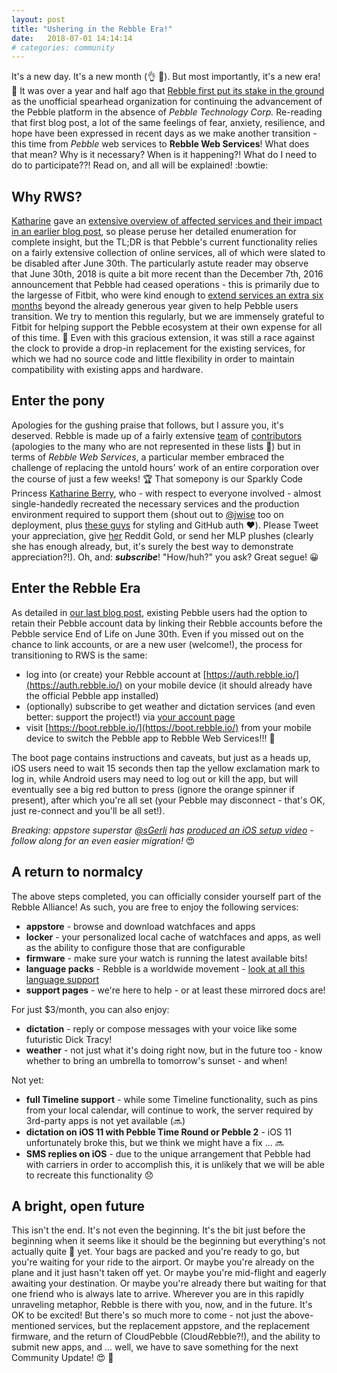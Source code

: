 ```yaml
---
layout: post
title: "Ushering in the Rebble Era!"
date:   2018-07-01 14:14:14
# categories: community
---
```


It's a new day.  It's a new month (:ok_hand: :punch:).  But most importantly, it's a new era! :rocket:  It was over a year and half ago that [Rebble first put its stake in the ground](http://rebble.io/2016/12/09/rebble-pebble-reborn.html) as the unofficial spearhead organization for continuing the advancement of the Pebble platform in the absence of *Pebble Technology Corp.*  Re-reading that first blog post, a lot of the same feelings of fear, anxiety, resilience, and hope have been expressed in recent days as we make another transition - this time from *Pebble* web services to **Rebble Web Services**!  What does that mean?  Why is it necessary?  When is it happening?!  What do I need to do to participate??!  Read on, and all will be explained! :bowtie:  

## Why RWS?

[Katharine](https://twitter.com/KatharineBerry) gave an [extensive overview of affected services and their impact in an earlier blog post](http://rebble.io/2018/02/15/rebble-web-services.html), so please peruse her detailed enumeration for complete insight, but the TL;DR is that Pebble's current functionality relies on a fairly extensive collection of online services, all of which were slated to be disabled after June 30th.  The particularly astute reader may observe that June 30th, 2018 is quite a bit more recent than the December 7th, 2016 announcement that Pebble had ceased operations - this is primarily due to the largesse of Fitbit, who were kind enough to [extend services an extra six months](https://dev.fitbit.com/blog/2018-01-24-pebble-support/) beyond the already generous year given to help Pebble users transition.  We try to mention this regularly, but we are immensely grateful to Fitbit for helping support the Pebble ecosystem at their own expense for all of this time. :blue_heart:  Even with this gracious extension, it was still a race against the clock to provide a drop-in replacement for the existing services, for which we had no source code and little flexibility in order to maintain compatibility with existing apps and hardware.  

## Enter the pony

Apologies for the gushing praise that follows, but I assure you, it's deserved.  Rebble is made up of a fairly extensive [team](http://rebble.io/team/) of [contributors](https://github.com/orgs/pebble-dev/people) (apologies to the many who are not represented in these lists :blue_heart:) but in terms of *Rebble Web Services*, a particular member embraced the challenge of replacing the untold hours' work of an entire corporation over the course of just a few weeks! :trophy:  That somepony is our Sparkly Code Princess [Katharine Berry](https://twitter.com/KatharineBerry), who - with respect to everyone involved - almost single-handedly recreated the necessary services and the production environment required to support them (shout out to [@jwise](https://github.com/jwise) too on deployment, plus [these guys](https://github.com/pebble-dev/rebble-auth-py/graphs/contributors) for styling and GitHub auth :heart:).  Please Tweet your appreciation, give [her](https://www.reddit.com/user/katieberry) Reddit Gold, or send her MLP plushes (clearly she has enough already, but, it's surely the best way to demonstrate appreciation?!).  Oh, and: ***subscribe***!  "How/huh?" you ask?  Great segue! :grinning:  

## Enter the Rebble Era

As detailed in [our last blog post](http://rebble.io/2018/06/13/get-ready-to-rebble.html), existing Pebble users had the option to retain their Pebble account data by linking their Rebble accounts before the Pebble service End of Life on June 30th.  Even if you missed out on the chance to link accounts, or are a new user (welcome!), the process for transitioning to RWS is the same:

* log into (or create) your Rebble account at [https://auth.rebble.io/](https://auth.rebble.io/) on your mobile device (it should already have the official Pebble app installed)
* (optionally) subscribe to get weather and dictation services (and even better: support the project!) via [your account page](https://auth.rebble.io/account/)
* visit [https://boot.rebble.io/](https://boot.rebble.io/) from your mobile device to switch the Pebble app to Rebble Web Services!!! :rocket:

The boot page contains instructions and caveats, but just as a heads up, iOS users need to wait 15 seconds then tap the yellow exclamation mark to log in, while Android users may need to log out or kill the app, but will eventually see a big red button to press (ignore the orange spinner if present), after which you're all set (your Pebble may disconnect - that's OK, just re-connect and you'll be all set!).  

*Breaking: appstore superstar [@sGerli](https://github.com/sGerli) has [produced an iOS setup video](https://youtu.be/8Z4Jtl_0UMw) - follow along for an even easier migration!* :heart_eyes:  

## A return to normalcy

The above steps completed, you can officially consider yourself part of the Rebble Alliance!  As such, you are free to enjoy the following services:

* **appstore** - browse and download watchfaces and apps
* **locker** - your personalized local cache of watchfaces and apps, as well as the ability to configure those that are configurable
* **firmware** - make sure your watch is running the latest available bits!
* **language packs** - Rebble is a worldwide movement - [look at all this language support](https://github.com/pebble-dev/rebble-lp/blob/master/language_packs.json)
* **support pages** - we're here to help - or at least these mirrored docs are!

For just $3/month, you can also enjoy:

* **dictation** - reply or compose messages with your voice like some futuristic Dick Tracy!
* **weather** - not just what it's doing right now, but in the future too - know whether to bring an umbrella to tomorrow's sunset - and when!

Not yet:

* **full Timeline support** - while some Timeline functionality, such as pins from your local calendar, will continue to work, the server required by 3rd-party apps is not yet available (:soon:)
* **dictation on iOS 11 with Pebble Time Round or Pebble 2** - iOS 11 unfortunately broke this, but we think we might have a fix ... :soon:
* **SMS replies on iOS** - due to the unique arrangement that Pebble had with carriers in order to accomplish this, it is unlikely that we will be able to recreate this functionality :disappointed:

## A bright, open future

This isn't the end.  It's not even the beginning.  It's the bit just before the beginning when it seems like it should be the beginning but everything's not actually quite :100: yet.  Your bags are packed and you're ready to go, but you're waiting for your ride to the airport.  Or maybe you're already on the plane and it just hasn't taken off yet.  Or maybe you're mid-flight and eagerly awaiting your destination.  Or maybe you're already there but waiting for that one friend who is always late to arrive.  Wherever you are in this rapidly unraveling metaphor, Rebble is there with you, now, and in the future.  It's OK to be excited!  But there's so much more to come - not just the above-mentioned services, but the replacement appstore, and the replacement firmware, and the return of CloudPebble (Cloud*R*ebble?!), and the ability to submit new apps, and ... well, we have to save something for the next Community Update! :heart_eyes: :rocket:  
